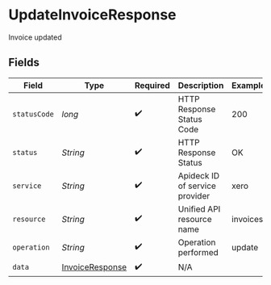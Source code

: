 # UpdateInvoiceResponse

Invoice updated


## Fields

| Field                                                         | Type                                                          | Required                                                      | Description                                                   | Example                                                       |
| ------------------------------------------------------------- | ------------------------------------------------------------- | ------------------------------------------------------------- | ------------------------------------------------------------- | ------------------------------------------------------------- |
| `statusCode`                                                  | *long*                                                        | :heavy_check_mark:                                            | HTTP Response Status Code                                     | 200                                                           |
| `status`                                                      | *String*                                                      | :heavy_check_mark:                                            | HTTP Response Status                                          | OK                                                            |
| `service`                                                     | *String*                                                      | :heavy_check_mark:                                            | Apideck ID of service provider                                | xero                                                          |
| `resource`                                                    | *String*                                                      | :heavy_check_mark:                                            | Unified API resource name                                     | invoices                                                      |
| `operation`                                                   | *String*                                                      | :heavy_check_mark:                                            | Operation performed                                           | update                                                        |
| `data`                                                        | [InvoiceResponse](../../models/components/InvoiceResponse.md) | :heavy_check_mark:                                            | N/A                                                           |                                                               |